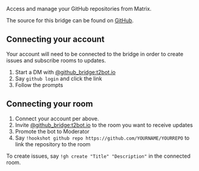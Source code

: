 Access and manage your GitHub repositories from Matrix.

The source for this bridge can be found on [GitHub](https://github.com/Half-Shot/matrix-hookshot).

## Connecting your account

Your account will need to be connected to the bridge in order to create issues and subscribe rooms to updates.

1. Start a DM with [@github_bridge:t2bot.io](https://matrix.to/#/@github_bridge:t2bot.io)
2. Say `github login` and click the link
3. Follow the prompts

## Connecting your room

1. Connect your account per above.
2. Invite [@github_bridge:t2bot.io](https://matrix.to/#/@github_bridge:t2bot.io) to the room you want to receive updates
3. Promote the bot to Moderator
4. Say `!hookshot github repo https://github.com/YOURNAME/YOURREPO` to link the repository to the room

To create issues, say `!gh create "Title" "Description"` in the connected room.
